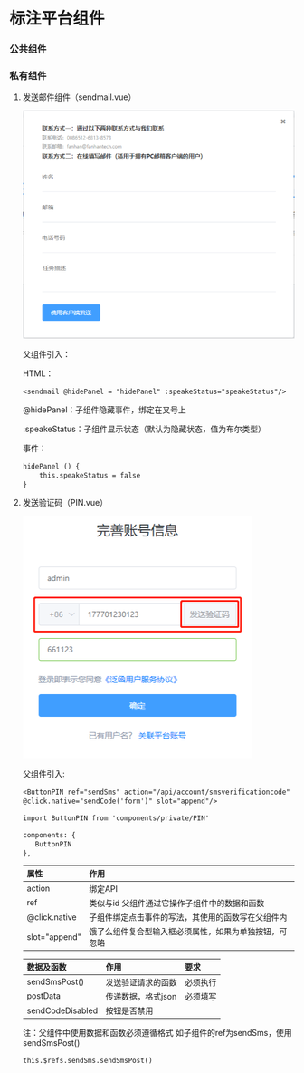 # 标注平台组件

### 公共组件
### 私有组件

1. 发送邮件组件（sendmail.vue）

    <img src="./img/sendmail.png" width="600"/>
    
    父组件引入：
    
    HTML：
    
    ```
    <sendmail @hidePanel = "hidePanel" :speakeStatus="speakeStatus"/>
    ```
    
    @hidePanel：子组件隐藏事件，绑定在叉号上
    
    :speakeStatus：子组件显示状态（默认为隐藏状态，值为布尔类型）
    
    事件：
    
    ```
    hidePanel () {
    	this.speakeStatus = false
    }
    ```
2. 发送验证码（PIN.vue）

    <img src="./img/PIN.png" />
    
    父组件引入:
    
    ```
    <ButtonPIN ref="sendSms" action="/api/account/smsverificationcode" @click.native="sendCode('form')" slot="append"/>
    ```
    
    ```
    import ButtonPIN from 'components/private/PIN'
    ```
    
    ```
    components: {
       ButtonPIN
    },
    ```

    | 属性          | 作用                                                   |
    | ------------- | ------------------------------------------------------ |
    | action        | 绑定API                                                |
    | ref           | 类似与id  父组件通过它操作子组件中的数据和函数         |
    | @click.native | 子组件绑定点击事件的写法，其使用的函数写在父组件内     |
    | slot="append" | 饿了么组件复合型输入框必须属性，如果为单独按钮，可忽略 |
    
    | 数据及函数       | 作用               | 要求     |
    | ---------------- | ------------------ | -------- |
    | sendSmsPost()    | 发送验证请求的函数 | 必须执行 |
    | postData         | 传递数据，格式json | 必须填写 |
    | sendCodeDisabled | 按钮是否禁用       |          |

    注：父组件中使用数据和函数必须遵循格式
    如子组件的ref为sendSms，使用sendSmsPost()
    
    ```
    this.$refs.sendSms.sendSmsPost()
    ```

   ​